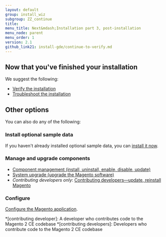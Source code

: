 ```yaml
---
layout: default
group: install_wiz 
subgroup: ZZ_continue
title: 
menu_title: Next&mdash;Installation part 3, post-installation
menu_node: parent
menu_order: 1
version: 2.1
github_link21: install-gde/continue-to-verify.md
---
```



## Now that you've finished your installation
We suggest the following:

*	<a href="{{ site.gdeurl21 }}install-gde/install/verify.html">Verify the installation</a>
*	<a href="{{ site.gdeurl21 }}install-gde/trouble/tshoot.html">Troubleshoot the installation</a>

## Other options
You can also do any of the following:

### Install optional sample data
If you haven't already installed optional sample data, you can <a href="{{ site.gdeurl21 }}install-gde/install/sample-data.html">install it now</a>.

### Manage and upgrade components
*	<a href="{{ site.gdeurl21 }}comp-mgr/compman-start.html">Component management (install, uninstall, enable, disable, update)</a>
*	<a href="{{ site.gdeurl21 }}comp-mgr/upgrader/upgrade-start.html">System upgrade (upgrade the Magento software)</a>
*	*Contributing developers only*: <a href="{{ site.gdeurl21 }}install-gde/install/cli/dev_options.html">Contributing developers&mdash;update, reinstall Magento</a>

### Configure
<a href="{{ site.gdeurl21 }}install-gde/install/post-install-config.html">Configure the Magento application</a>.

*[contributing developer]: A developer who contributes code to the Magento 2 CE codebase
*[contributing developers]: Developers who contribute code to the Magento 2 CE codebase
